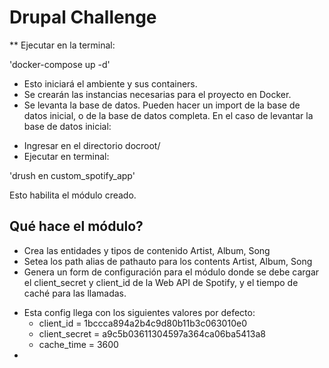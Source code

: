 # Drupal Challenge

** Ejecutar en la terminal:

'docker-compose up -d'

* Esto iniciará el ambiente y sus containers.
* Se crearán las instancias necesarias para el proyecto en Docker.
* Se levanta la base de datos. Pueden hacer un import de la base de datos inicial, o de la base de datos completa.
En el caso de levantar la base de datos inicial:

- Ingresar en el directorio docroot/
- Ejecutar en terminal:

'drush en custom_spotify_app'

Esto habilita el módulo creado.

## Qué hace el módulo?

* Crea las entidades y tipos de contenido Artist, Album, Song
* Setea los path alias de pathauto para los contents Artist, Album, Song
* Genera un form de configuración para el módulo donde se debe cargar el client_secret y client_id de la Web API de Spotify, y el tiempo de caché para las llamadas.
- Esta config llega con los siguientes valores por defecto:
    * client_id = 1bccca894a2b4c9d80b11b3c063010e0
    * client_secret = a9c5b03611304597a364ca06ba5413a8
    * cache_time = 3600
- 
